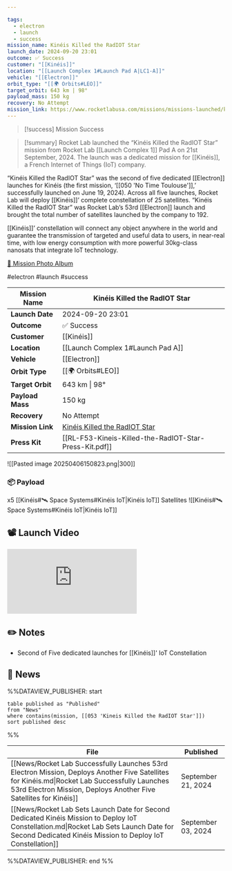 ```yaml
---

tags:
  - electron
  - launch
  - success
mission_name: Kinéis Killed the RadIOT Star
launch_date: 2024-09-20 23:01
outcome: ✅ Success
customer: "[[Kinéis]]"
location: "[[Launch Complex 1#Launch Pad A|LC1-A]]"
vehicle: "[[Electron]]"
orbit_type: "[[🌍 Orbits#LEO]]"
target_orbit: 643 km | 98°  
payload_mass: 150 kg
recovery: No Attempt
mission_link: https://www.rocketlabusa.com/missions/missions-launched/kineis-killed-the-radiot-star/
---
```


>[!success] Mission Success

>[!summary]
Rocket Lab launched the “Kinéis Killed the RadIOT Star” mission from Rocket Lab [[Launch Complex 1]] Pad A on 21st September, 2024.  The launch was a dedicated mission for [[Kinéis]], a French Internet of Things (IoT) company.
>
“Kinéis Killed the RadIOT Star” was the second of five dedicated [[Electron]] launches for Kinéis (the first mission, ‘[[050 'No Time Toulouse']],’ successfully launched on June 19, 2024). Across all five launches, Rocket Lab will deploy [[Kinéis]]’ complete constellation of 25 satellites. “Kinéis Killed the RadIOT Star” was Rocket Lab’s 53rd [[Electron]] launch and brought the total number of satellites launched by the company to 192.
>
[[Kinéis]]’ constellation will connect any object anywhere in the world and guarantee the transmission of targeted and useful data to users, in near-real time, with low energy consumption with more powerful 30kg-class nanosats that integrate IoT technology.
>
[📸 Mission Photo Album](https://www.flickr.com/photos/rocketlab/albums/72177720320421478/)


#electron #launch #success


| **Mission Name** | Kinéis Killed the RadIOT Star                                                                                           |
| ---------------- | ----------------------------------------------------------------------------------------------------------------------- |
| **Launch Date**  | 2024-09-20 23:01                                                                                                        |
| **Outcome**      | ✅ Success                                                                                                               |
| **Customer**     | [[Kinéis]]                                                                                                              |
| **Location**     | [[Launch Complex 1#Launch Pad A]]                                                                                       |
| **Vehicle**      | [[Electron]]                                                                                                            |
| **Orbit Type**   | [[🌍 Orbits#LEO]]                                                                                                       |
| **Target Orbit** | 643 km &#124; 98°                                                                                                       |
| **Payload Mass** | 150 kg                                                                                                                  |
| **Recovery**     | No Attempt                                                                                                              |
| **Mission Link** | [Kinéis Killed the RadIOT Star](https://www.rocketlabusa.com/missions/missions-launched/kineis-killed-the-radiot-star/) |
| **Press Kit**    | [[RL-F53-Kineis-Killed-the-RadIOT-Star-Press-Kit.pdf]]                                                                  |

![[Pasted image 20250406150823.png|300]]


### 📦 Payload

x5 [[Kinéis#🛰️ Space Systems#Kinéis IoT|Kinéis IoT]] Satellites ![[Kinéis#🛰️ Space Systems#Kinéis IoT|Kinéis IoT]]

## 📽️ Launch Video

<div class="responsive-video">
<iframe src="https://www.youtube.com/embed/beVTGh_PrA0" title="Rocket Lab&#39;s Electron - Kinéis Killed the RadIOT Star Mission" frameborder="0" allow="accelerometer; autoplay; clipboard-write; encrypted-media; gyroscope; picture-in-picture; web-share" referrerpolicy="strict-origin-when-cross-origin" allowfullscreen></iframe>     
</div>

## ✏️ Notes

- Second of Five dedicated launches for [[Kinéis]]' IoT Constellation

## 📰 News
%%DATAVIEW_PUBLISHER: start
```
table published as "Published"
from "News"
where contains(mission, [[053 'Kineis Killed the RadIOT Star']])
sort published desc
```
%%

| File                                                                                                                                                                                                               | Published          |
| ------------------------------------------------------------------------------------------------------------------------------------------------------------------------------------------------------------------ | ------------------ |
| [[News/Rocket Lab Successfully Launches 53rd Electron Mission, Deploys Another Five Satellites for Kinéis.md\|Rocket Lab Successfully Launches 53rd Electron Mission, Deploys Another Five Satellites for Kinéis]] | September 21, 2024 |
| [[News/Rocket Lab Sets Launch Date for Second Dedicated Kinéis Mission to Deploy IoT Constellation.md\|Rocket Lab Sets Launch Date for Second Dedicated Kinéis Mission to Deploy IoT Constellation]]               | September 03, 2024 |

%%DATAVIEW_PUBLISHER: end %%